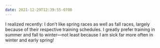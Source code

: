 ```yaml
---
date: 2021-12-29T12:39:55-0700
---
```


I realized recently: I don’t like spring races as well as fall races, largely because of their respective training schedules. I greatly prefer training in summer and fall to winter—not least because I am sick far more often in winter and early spring!